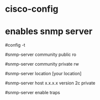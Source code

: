 # cisco-config

# enables snmp server

#config -t

#snmp-server community public ro

#snmp-server community private rw

#snmp-server location [your location]

#snmp-server host x.x.x.x version 2c private

#snmp-server enable traps
